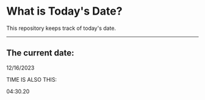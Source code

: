 # What is Today's Date?
This repository keeps track of today's date.
* * *
 
## The current date:  
 12/16/2023 
  
  
 TIME IS ALSO THIS: 
  
 04:30.20 
  
  
